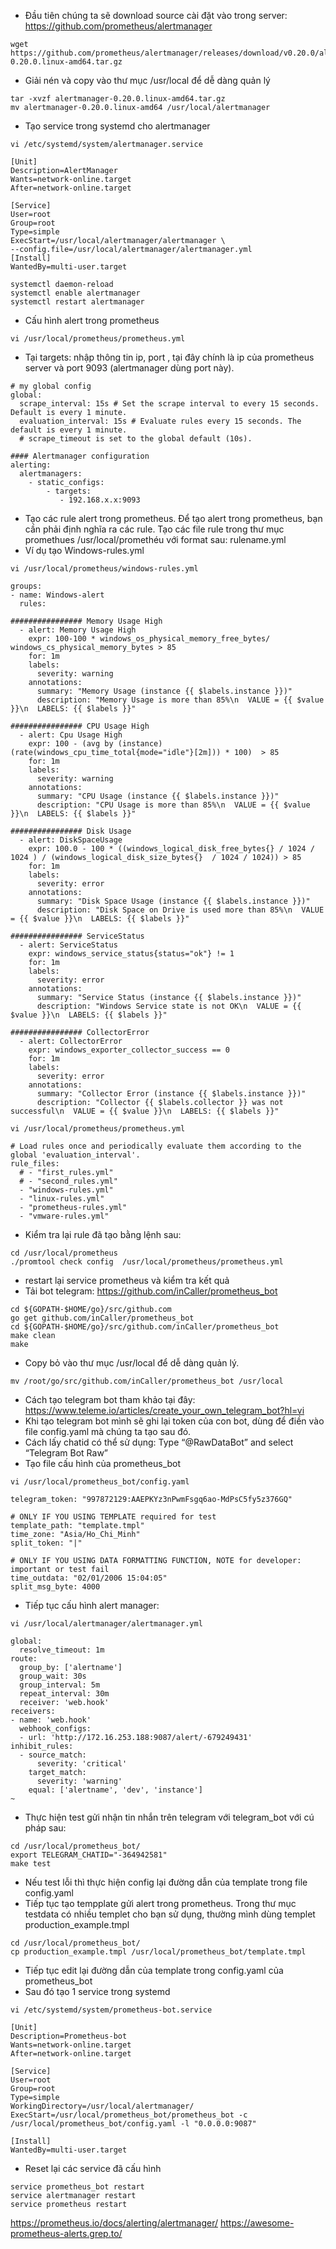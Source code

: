 - Đầu tiên chúng ta sẽ download source cài đặt vào trong server: https://github.com/prometheus/alertmanager
```
wget https://github.com/prometheus/alertmanager/releases/download/v0.20.0/alertmanager-0.20.0.linux-amd64.tar.gz
```
- Giải nén và copy vào thư mục /usr/local để dễ dàng quản lý
```
tar -xvzf alertmanager-0.20.0.linux-amd64.tar.gz
mv alertmanager-0.20.0.linux-amd64 /usr/local/alertmanager
```
- Tạo service trong systemd cho alertmanager
```
vi /etc/systemd/system/alertmanager.service
```
```
[Unit]
Description=AlertManager
Wants=network-online.target
After=network-online.target

[Service]
User=root
Group=root
Type=simple
ExecStart=/usr/local/alertmanager/alertmanager \
--config.file=/usr/local/alertmanager/alertmanager.yml
[Install]
WantedBy=multi-user.target
```
```
systemctl daemon-reload
systemctl enable alertmanager
systemctl restart alertmanager
```
- Cấu hình alert trong prometheus
```
vi /usr/local/prometheus/prometheus.yml
```
- Tại targets: nhập thông tin ip, port , tại đây chính là ip của prometheus server và port 9093 (alertmanager dùng port này).
```
# my global config
global:
  scrape_interval: 15s # Set the scrape interval to every 15 seconds. Default is every 1 minute.
  evaluation_interval: 15s # Evaluate rules every 15 seconds. The default is every 1 minute.
  # scrape_timeout is set to the global default (10s).

#### Alertmanager configuration
alerting:
  alertmanagers:
    - static_configs:
        - targets:
           - 192.168.x.x:9093
```
- Tạo các rule alert trong prometheus. Để tạo alert trong prometheus, bạn cần phải định nghĩa ra các rule. Tạo các file rule trong thư mục promethues /usr/local/promethéu với format sau: rulename.yml
- Ví dụ tạo Windows-rules.yml
```
vi /usr/local/prometheus/windows-rules.yml
```
```
groups:
- name: Windows-alert
  rules:

################ Memory Usage High
  - alert: Memory Usage High
    expr: 100-100 * windows_os_physical_memory_free_bytes/ windows_cs_physical_memory_bytes > 85
    for: 1m
    labels:
      severity: warning
    annotations:
      summary: "Memory Usage (instance {{ $labels.instance }})"
      description: "Memory Usage is more than 85%\n  VALUE = {{ $value }}\n  LABELS: {{ $labels }}"

################ CPU Usage High
  - alert: Cpu Usage High
    expr: 100 - (avg by (instance) (rate(windows_cpu_time_total{mode="idle"}[2m])) * 100)  > 85
    for: 1m
    labels:
      severity: warning
    annotations:
      summary: "CPU Usage (instance {{ $labels.instance }})"
      description: "CPU Usage is more than 85%\n  VALUE = {{ $value }}\n  LABELS: {{ $labels }}"

################ Disk Usage
  - alert: DiskSpaceUsage
    expr: 100.0 - 100 * ((windows_logical_disk_free_bytes{} / 1024 / 1024 ) / (windows_logical_disk_size_bytes{}  / 1024 / 1024)) > 85
    for: 1m
    labels:
      severity: error
    annotations:
      summary: "Disk Space Usage (instance {{ $labels.instance }})"
      description: "Disk Space on Drive is used more than 85%\n  VALUE = {{ $value }}\n  LABELS: {{ $labels }}"

################ ServiceStatus
  - alert: ServiceStatus
    expr: windows_service_status{status="ok"} != 1
    for: 1m
    labels:
      severity: error
    annotations:
      summary: "Service Status (instance {{ $labels.instance }})"
      description: "Windows Service state is not OK\n  VALUE = {{ $value }}\n  LABELS: {{ $labels }}"

################ CollectorError
  - alert: CollectorError
    expr: windows_exporter_collector_success == 0
    for: 1m
    labels:
      severity: error
    annotations:
      summary: "Collector Error (instance {{ $labels.instance }})"
      description: "Collector {{ $labels.collector }} was not successful\n  VALUE = {{ $value }}\n  LABELS: {{ $labels }}"
```
```
vi /usr/local/prometheus/prometheus.yml
```
```
# Load rules once and periodically evaluate them according to the global 'evaluation_interval'.
rule_files:
  # - "first_rules.yml"
  # - "second_rules.yml"
  - "windows-rules.yml"
  - "linux-rules.yml"
  - "prometheus-rules.yml"
  - "vmware-rules.yml"
```
- Kiểm tra lại rule đã tạo bằng lệnh sau:
```
cd /usr/local/prometheus
./promtool check config  /usr/local/prometheus/prometheus.yml
```
- restart lại service prometheus và kiểm tra kết quả
- Tải bot telegram: https://github.com/inCaller/prometheus_bot
```
cd ${GOPATH-$HOME/go}/src/github.com
go get github.com/inCaller/prometheus_bot
cd ${GOPATH-$HOME/go}/src/github.com/inCaller/prometheus_bot
make clean
make
```
- Copy bỏ vào thư mục /usr/local để dễ dàng quản lý.
```
mv /root/go/src/github.com/inCaller/prometheus_bot /usr/local
```
- Cách tạo telegram bot tham khảo tại đây: https://www.teleme.io/articles/create_your_own_telegram_bot?hl=vi
- Khi tạo telegram bot mình sẽ ghi lại token của con bot, dùng để điền vào file config.yaml mà chúng ta tạo sau đó.
- Cách lấy chatid có thể sử dụng: Type “@RawDataBot” and select “Telegram Bot Raw”
- Tạo file cấu hình của prometheus_bot
```
vi /usr/local/prometheus_bot/config.yaml
```
```
telegram_token: "997872129:AAEPKYz3nPwmFsgq6ao-MdPsC5fy5z376GQ"

# ONLY IF YOU USING TEMPLATE required for test
template_path: "template.tmpl"
time_zone: "Asia/Ho_Chi_Minh"
split_token: "|"

# ONLY IF YOU USING DATA FORMATTING FUNCTION, NOTE for developer: important or test fail
time_outdata: "02/01/2006 15:04:05"
split_msg_byte: 4000
```
- Tiếp tục cấu hình alert manager:
```
vi /usr/local/alertmanager/alertmanager.yml
```
```
global:
  resolve_timeout: 1m
route:
  group_by: ['alertname']
  group_wait: 30s
  group_interval: 5m
  repeat_interval: 30m
  receiver: 'web.hook'
receivers:
- name: 'web.hook'
  webhook_configs:
  - url: 'http://172.16.253.188:9087/alert/-679249431'
inhibit_rules:
  - source_match:
      severity: 'critical'
    target_match:
      severity: 'warning'
    equal: ['alertname', 'dev', 'instance']
~
```
- Thực hiện test gửi nhận tin nhắn trên telegram với telegram_bot với cú pháp sau:
```
cd /usr/local/prometheus_bot/
export TELEGRAM_CHATID="-364942581"
make test
```
- Nếu test lỗi thì thực hiện config lại đường dẫn của template trong file config.yaml
- Tiếp tục tạo tempplate gửi alert trong prometheus. Trong thư mục testdata có nhiều templet cho bạn sử dụng, thường mình dùng templet production_example.tmpl
```
cd /usr/local/prometheus_bot/
cp production_example.tmpl /usr/local/prometheus_bot/template.tmpl
```
- Tiếp tục edit lại đường dẫn của template trong config.yaml của prometheus_bot
- Sau đó tạo 1 service trong systemd
```
vi /etc/systemd/system/prometheus-bot.service
```
```
[Unit]
Description=Prometheus-bot
Wants=network-online.target
After=network-online.target

[Service]
User=root
Group=root
Type=simple
WorkingDirectory=/usr/local/alertmanager/
ExecStart=/usr/local/prometheus_bot/prometheus_bot -c /usr/local/prometheus_bot/config.yaml -l "0.0.0.0:9087"

[Install]
WantedBy=multi-user.target
```
- Reset lại các service đã cấu hình
```
service prometheus_bot restart
service alertmanager restart
service prometheus restart
```
https://prometheus.io/docs/alerting/alertmanager/
https://awesome-prometheus-alerts.grep.to/


















